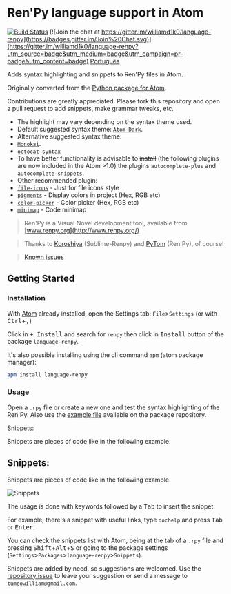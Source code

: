 # Ren'Py language support in Atom
[![Build Status](https://travis-ci.org/williamd1k0/language-renpy.svg)](https://travis-ci.org/williamd1k0/language-renpy)
[![Join the chat at https://gitter.im/williamd1k0/language-renpy](https://badges.gitter.im/Join%20Chat.svg)](https://gitter.im/williamd1k0/language-renpy?utm_source=badge&utm_medium=badge&utm_campaign=pr-badge&utm_content=badge)
[Português](https://github.com/williamd1k0/language-renpy/blob/master/README_PT-BR.md)

Adds syntax highlighting and snippets to Ren'Py files in Atom.

Originally converted from the [Python package for Atom](https://github.com/atom/language-python).

Contributions are greatly appreciated. Please fork this repository and open a
pull request to add snippets, make grammar tweaks, etc.

* The highlight may vary depending on the syntax theme used.
* Default suggested syntax theme: [`Atom Dark`](https://atom.io/themes/atom-dark-syntax).
* Alternative suggested syntax theme:
 * [`Monokai`](https://atom.io/themes/monokai).
 * [`octocat-syntax`](https://atom.io/themes/octocat-syntax)
* To have better functionality is advisable to ~~install~~ (the following plugins are now included in the Atom >1.0) the plugins `autocomplete-plus` and `autocomplete-snippets`.
* Other recommended plugin:
 * [`file-icons`](https://atom.io/packages/file-icons)  - Just for file icons style
 * [`pigments`](https://atom.io/packages/pigments) - Display colors in project (Hex, RGB etc)
 * [`color-picker`](https://atom.io/packages/color-picker) - Color picker (Hex, RGB etc)
 * [`minimap`](https://atom.io/packages/minimap) - Code minimap

>Ren'Py is a Visual Novel development tool, available from [www.renpy.org](http://www.renpy.org/)

>Thanks to [Koroshiya](https://github.com/koroshiya) (Sublime-Renpy) and [PyTom](https://github.com/renpytom) (Ren'Py), of course!

>[Known issues](https://github.com/williamd1k0/language-renpy/issues/8)

## Getting Started

### Installation

With [Atom](https://atom.io/) already installed, open the Settings tab: `File`>`Settings` (or with <kbd>Ctrl</kbd>+<kbd>,</kbd>)

Click in <kbd>+ Install</kbd> and search for `renpy` then click in <kbd>Install</kbd> button of the package `language-renpy`.

It's also possible installing using the cli command `apm` (atom package manager):
```sh
apm install language-renpy
```

### Usage

Open a `.rpy` file or create a new one and test the syntax highlighting of the Ren'Py. Also use the [example file](https://github.com/williamd1k0/language-renpy/blob/master/example.rpy) available on the package repository.

Snippets:

Snippets are pieces of code like in the following example.

## Snippets:

Snippets are pieces of code like in the following example.

![Snippets](http://i.imgur.com/J6Y17rA.gif)

The usage is done with keywords followed by a <kbd>Tab</kbd> to insert the snippet.

For example, there's a snippet with useful links, type `dochelp` and press <kbd>Tab</kbd> or <kbd>Enter</kbd>.

You can check the snippets list with Atom, being at the tab of a `.rpy` file and pressing <kbd>Shift</kbd>+<kbd>Alt</kbd>+<kbd>S</kbd> or going to the package settings (`Settings`>`Packages`>`language-renpy`>`Snippets`).

Snippets are added by need, so suggestions are welcomed. Use the [repository issue](https://github.com/williamd1k0/language-renpy/issues/6) to leave your suggestion or send a message to `tumeowilliam@gmail.com`.
